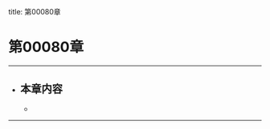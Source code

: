 title: 第00080章
# 第00080章
-------------------------------------------------
- 本章内容
    - 
    - 
-------------------------------------------------
